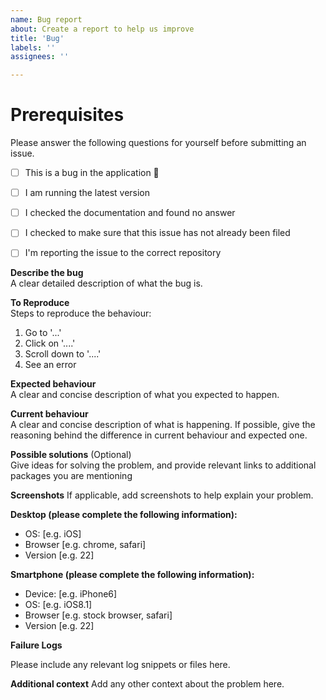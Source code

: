 ```yaml
---
name: Bug report
about: Create a report to help us improve
title: 'Bug'
labels: ''
assignees: ''

---
```

# Prerequisites

Please answer the following questions for yourself before submitting an issue.

- [ ] This is a bug in the application 🐛
- [ ] I am running the latest version
- [ ] I checked the documentation and found no answer
- [ ] I checked to make sure that this issue has not already been filed
- [ ] I'm reporting the issue to the correct repository


**Describe the bug** \
A clear detailed description of what the bug is.

**To Reproduce** \
Steps to reproduce the behaviour:
1. Go to '...'
2. Click on '....'
3. Scroll down to '....'
4. See an error

**Expected behaviour** \
A clear and concise description of what you expected to happen.

**Current behaviour** \
A clear and concise description of what is happening. If possible, give the reasoning behind the difference in current behaviour and expected one.

**Possible solutions** (Optional) \
Give ideas for solving the problem, and provide relevant links to additional packages you are mentioning

**Screenshots**
If applicable, add screenshots to help explain your problem.

**Desktop (please complete the following information):**
 - OS: [e.g. iOS]
 - Browser [e.g. chrome, safari]
 - Version [e.g. 22]

**Smartphone (please complete the following information):**
 - Device: [e.g. iPhone6]
 - OS: [e.g. iOS8.1]
 - Browser [e.g. stock browser, safari]
 - Version [e.g. 22]

**Failure Logs**

Please include any relevant log snippets or files here.

**Additional context**
Add any other context about the problem here.
